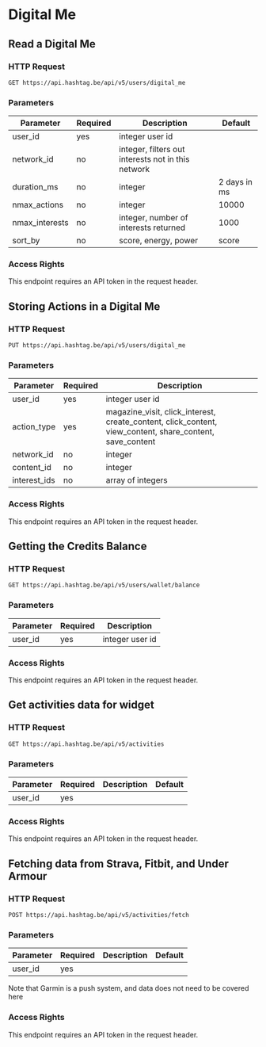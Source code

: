 # Digital Me




## Read a Digital Me

### HTTP Request

`GET https://api.hashtag.be/api/v5/users/digital_me`

### Parameters

Parameter | Required | Description | Default
--------- | -------- | ----------- | -------
user_id | yes | integer user id |
network_id | no | integer, filters out interests not in this network |
duration_ms | no | integer | 2 days in ms
nmax_actions | no | integer | 10000
nmax_interests | no | integer, number of interests returned | 1000
sort_by | no | score, energy, power | score

### Access Rights

This endpoint requires an API token in the request header.






## Storing Actions in a Digital Me

### HTTP Request

`PUT https://api.hashtag.be/api/v5/users/digital_me`

### Parameters

Parameter | Required | Description
--------- | -------- | -----------
user_id | yes | integer user id
action_type | yes | magazine_visit, click_interest, create_content, click_content, view_content, share_content, save_content
network_id | no | integer
content_id | no | integer
interest_ids | no | array of integers

### Access Rights

This endpoint requires an API token in the request header.





## Getting the Credits Balance

### HTTP Request

`GET https://api.hashtag.be/api/v5/users/wallet/balance`

### Parameters

Parameter | Required | Description
--------- | -------- | -----------
user_id | yes | integer user id

### Access Rights

This endpoint requires an API token in the request header.






## Get activities data for widget

### HTTP Request

`GET https://api.hashtag.be/api/v5/activities`

### Parameters

Parameter | Required | Description | Default
--------- | -------- | ----------- | -------
user_id | yes | |

### Access Rights

This endpoint requires an API token in the request header.






## Fetching data from Strava, Fitbit, and Under Armour

### HTTP Request

`POST https://api.hashtag.be/api/v5/activities/fetch`

### Parameters

Parameter | Required | Description | Default
--------- | -------- | ----------- | -------
user_id | yes | |

Note that Garmin is a push system, and data does not need to be covered here

### Access Rights

This endpoint requires an API token in the request header.


